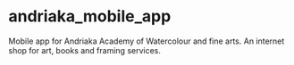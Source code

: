 # andriaka_mobile_app
Mobile app for Andriaka Academy of Watercolour and fine arts. An internet shop for art, books and framing services.
